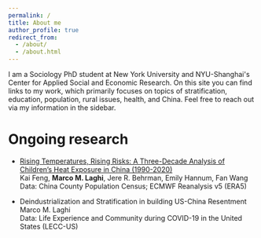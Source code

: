 ```yaml
---
permalink: /
title: About me
author_profile: true
redirect_from: 
  - /about/
  - /about.html
---
```

I am a Sociology PhD student at New York University and NYU-Shanghai's Center for Applied Social and Economic Research. On this site you can find links to my work, which primarily focuses on topics of stratification, education, population, rural issues, health, and China. Feel free to reach out via my information in the sidebar.

Ongoing research
======
* [Rising Temperatures, Rising Risks: A Three-Decade Analysis of Children’s Heat Exposure in China (1990-2020)](https://szkaifeng.github.io/pdf/FengLBHWChinaChildrenHeat1990t2020.pdf)  
Kai Feng, **Marco M. Laghi**, Jere R. Behrman, Emily Hannum, Fan Wang  
Data: China County Population Census; ECMWF Reanalysis v5 (ERA5)
  
  
* Deindustrialization and Stratification in building US-China Resentment  
Marco M. Laghi  
Data: Life Experience and Community during COVID-19 in the United States (LECC-US)
